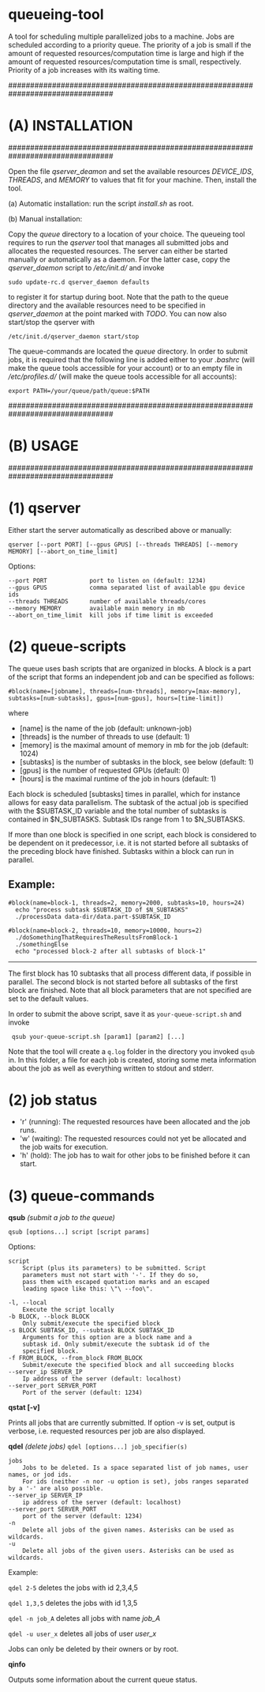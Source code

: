 # queueing-tool

A tool for scheduling multiple parallelized jobs to a machine. Jobs are scheduled
according to a priority queue. The priority of a job is small if the amount of
requested resources/computation time is large and high if the amount of requested
resources/computation time is small, respectively. Priority of a job increases with
its waiting time.

################################################################################
# (A) INSTALLATION                                                             #
################################################################################

Open the file *qserver_deamon* and set the available resources
*DEVICE_IDS*, *THREADS*, and *MEMORY* to values that fit for your machine.
Then, install the tool.

(a) Automatic installation: run the script *install.sh* as root.

(b) Manual installation:

Copy the *queue* directory to a location of your choice. The queueing tool requires
to run the *qserver* tool that manages all submitted jobs and allocates the
requested resources. The server can either be started manually or automatically
as a daemon. For the latter case, copy the *qserver_daemon* script to */etc/init.d/*
and invoke

    sudo update-rc.d qserver_daemon defaults

to register it for startup during boot. Note that the path to the queue directory
and the available resources need to be specified in *qserver_daemon* at the point
marked with *TODO*. You can now also start/stop the qserver with

    /etc/init.d/qserver_daemon start/stop

The queue-commands are located the *queue* directory.
In order to submit jobs, it is required that the following line is added either
to your *.bashrc* (will make the queue tools accessible for your account) or to
an empty file in */etc/profiles.d/* (will make the queue tools accessible for all
accounts):

    export PATH=/your/queue/path/queue:$PATH


################################################################################
# (B) USAGE                                                                    #
################################################################################

# (1) qserver ##################################################################

Either start the server automatically as described above or manually:

`qserver [--port PORT] [--gpus GPUS] [--threads THREADS] [--memory MEMORY] [--abort_on_time_limit]`

Options:

    --port PORT            port to listen on (default: 1234)
    --gpus GPUS            comma separated list of available gpu device ids
    --threads THREADS      number of available threads/cores
    --memory MEMORY        available main memory in mb
    --abort_on_time_limit  kill jobs if time limit is exceeded


# (2) queue-scripts ############################################################

The queue uses bash scripts that are organized in blocks. A block is a part
of the script that forms an independent job and can be specified as follows:

    #block(name=[jobname], threads=[num-threads], memory=[max-memory], subtasks=[num-subtasks], gpus=[num-gpus], hours=[time-limit])

where
   * [name] is the name of the job (default: unknown-job)
   * [threads] is the number of threads to use (default: 1)
   * [memory] is the maximal amount of memory in mb for the job (default: 1024)
   * [subtasks] is the number of subtasks in the block, see below (default: 1)
   * [gpus] is the number of requested GPUs (default: 0)
   * [hours] is the maximal runtime of the job in hours (default: 1)

Each block is scheduled [subtasks] times in parallel, which for instance allows
for easy data parallelism. The subtask of the actual job is specified with the
$SUBTASK_ID variable and the total number of subtasks is contained in
$N_SUBTASKS. Subtask IDs range from 1 to $N_SUBTASKS.

If more than one block is specified in one script, each block is considered to
be dependent on it predecessor, i.e. it is not started before all subtasks of
the preceding block have finished. Subtasks within a block can run in parallel.

Example:
--------------------------------------------------------------------------------
    #block(name=block-1, threads=2, memory=2000, subtasks=10, hours=24)
      echo "process subtask $SUBTASK_ID of $N_SUBTASKS"
      ./processData data-dir/data.part-$SUBTASK_ID
      
    #block(name=block-2, threads=10, memory=10000, hours=2)
      ./doSomethingThatRequiresTheResultsFromBlock-1
      ./somethingElse
      echo "processed block-2 after all subtasks of block-1"
--------------------------------------------------------------------------------

The first block has 10 subtasks that all process different data, if possible in
parallel. The second block is not started before all subtasks of the first block are
finished. Note that all block parameters that are not specified are set
to the default values.

In order to submit the above script, save it as `your-queue-script.sh` and invoke

     qsub your-queue-script.sh [param1] [param2] [...]

Note that the tool will create a `q.log` folder in the directory you invoked `qsub` in.
In this folder, a file for each job is created, storing some meta information about the
job as well as everything written to stdout and stderr.

# (2) job status ###############################################################

* 'r' (running): The requested resources have been allocated and the job runs.
* 'w' (waiting): The requested resources could not yet be allocated and the job waits for execution.
* 'h' (hold):    The job has to wait for other jobs to be finished before it can start.

# (3) queue-commands ###########################################################

**qsub** *(submit a job to the queue)*

`qsub [options...] script [script params]`

Options:

    script
        Script (plus its parameters) to be submitted. Script
        parameters must not start with '-'. If they do so,
        pass them with escaped quotation marks and an escaped
        leading space like this: \"\ --foo\".

    -l, --local
        Execute the script locally
    -b BLOCK, --block BLOCK
        Only submit/execute the specified block
    -s BLOCK SUBTASK_ID, --subtask BLOCK SUBTASK_ID
        Arguments for this option are a block name and a
        subtask id. Only submit/execute the subtask id of the
        specified block.
    -f FROM_BLOCK, --from_block FROM_BLOCK
        Submit/execute the specified block and all succeeding blocks
    --server_ip SERVER_IP
        Ip address of the server (default: localhost)
    --server_port SERVER_PORT
        Port of the server (default: 1234)

**qstat [-v]**

Prints all jobs that are currently submitted. If option -v is set, output is verbose, i.e. requested resources per job are also displayed.

**qdel** *(delete jobs)*
`qdel [options...] job_specifier(s)`

    jobs
        Jobs to be deleted. Is a space separated list of job names, user names, or jod ids.
        For ids (neither -n nor -u option is set), jobs ranges separated by a '-' are also possible.
    --server_ip SERVER_IP
        ip address of the server (default: localhost)
    --server_port SERVER_PORT
        port of the server (default: 1234)
    -n
        Delete all jobs of the given names. Asterisks can be used as wildcards.
    -u
        Delete all jobs of the given users. Asterisks can be used as wildcards.

Example:

`qdel 2-5` deletes the jobs with id 2,3,4,5

`qdel 1,3,5` deletes the jobs with id 1,3,5

`qdel -n job_A` deletes all jobs with name *job_A*

`qdel -u user_x` deletes all jobs of user *user_x*

Jobs can only be deleted by their owners or by root.

**qinfo**

Outputs some information about the current queue status.
